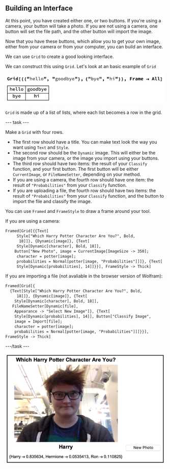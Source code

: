 ## Building an Interface

At this point, you have created either one, or two buttons. If you're using a camera, your button will take a photo. If you are not using a camera, one button will set the file path, and the other button will import the image.

Now that you have these buttons, which allow you to get your own image, either from your camera or from your computer, you can build an interface.

We can use `Grid` to create a good looking interface.

We can construct this using `Grid`.
Let's look at an basic example of `Grid`

![Grid](images/Grid.png)

`Grid` is made up of a list of lists, where each list becomes a row in the grid.

--- task ---

Make a `Grid` with four rows.

+ The first row should have a title. You can make text look the way you want using `Text` and `Style`.
+ The second row should be the `Dynamic` image. This will either be the image from your camera, or the image you import using your buttons.
+ The third row should have two items: the result of your `Classify` function, and your first button. The first button will be either `CurrentImage`, or `FileNameSetter`, depending on your method.
+ If you are using a camera, the fourth row should have one item: the result of `"Probabilities"` from your `Classify` function.
+ If you are uploading a file, the fourth row should have two items: the result of `"Probabilities"` from your `Classify` function, and the button to import the file and classify the image.

You can use `Framed` and `FrameStyle` to draw a frame around your tool.

If you are using a camera:
```
Framed[Grid[{{Text[
     Style["Which Harry Potter Character Are You?", Bold, 
      18]]}, {Dynamic[image]}, {Text[
     Style[Dynamic[character], Bold, 18]], 
    Button["New Photo", image = CurrentImage[ImageSize -> 350];
     character = potter[image];
     probabilities = Normal[potter[image, "Probabilities"]]]}, {Text[
     Style[Dynamic[probabilities], 14]]}}], FrameStyle -> Thick]
```

If you are importing a file (not avaliable in the browser version of Wolfram):

```
Framed[Grid[{
  {Text[Style["Which Harry Potter Character Are You?", Bold, 
     18]]}, {Dynamic[image]}, {Text[
    Style[Dynamic[character], Bold, 18]], 
   FileNameSetter[Dynamic[file], 
    Appearance -> "Select New Image"]}, {Text[
    Style[Dynamic[probabilities], 14]], Button["Classify Image",
    image = Import[file];
    character = potter[image];
    probabilities = Normal[potter[image, "Probabilities"]]]}}], FrameStyle -> Thick]
 ```
---/task ---

![Interface](images/firstComplete.png)
